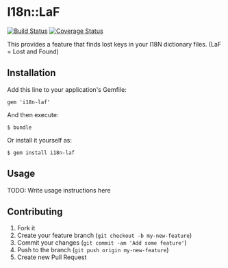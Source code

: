 # I18n::LaF

[![Build Status](https://secure.travis-ci.org/pinzolo/i18n-laf.png)](http://travis-ci.org/pinzolo/i18n-laf)
[![Coverage Status](https://coveralls.io/repos/pinzolo/i18n-laf/badge.png)](https://coveralls.io/r/pinzolo/i18n-laf)

This provides a feature that finds lost keys in your I18N dictionary files. (LaF = Lost and Found)

## Installation

Add this line to your application's Gemfile:

    gem 'i18n-laf'

And then execute:

    $ bundle

Or install it yourself as:

    $ gem install i18n-laf

## Usage

TODO: Write usage instructions here

## Contributing

1. Fork it
2. Create your feature branch (`git checkout -b my-new-feature`)
3. Commit your changes (`git commit -am 'Add some feature'`)
4. Push to the branch (`git push origin my-new-feature`)
5. Create new Pull Request
